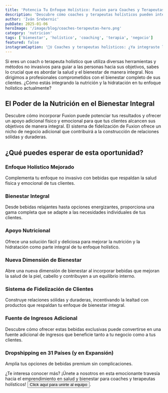 ```yaml
---
title: 'Potencia Tu Enfoque Holístico: Fuxion para Coaches y Terapeutas'
description: 'Descubre cómo coaches y terapeutas holísticos pueden integrar bebidas nutracéuticas para potenciar resultados y crear una fuente adicional de ingresos.'
author: 'Iván Srebernic'
pubDate: 2025-01-06
heroImage: '/image/blog/coaches-terapeutas-hero.png'
category: 'nutricion'
tags: ['bienestar', 'holístico', 'coaching', 'terapia', 'negocio']
featured: false
instagramCaption: '🧘‍♀️ Coaches y terapeutas holísticos: ¿Ya integraste la nutrición en tu práctica? 🌱 Las bebidas Fuxion son el complemento perfecto para potenciar los resultados de tus clientes. 💫 Desde opciones relajantes hasta energizantes naturales, todo sin azúcar ni químicos. 🌍 Con dropshipping en 31 países, tus clientes pueden seguir su bienestar donde estén. 💚 Construye relaciones duraderas y genera ingresos adicionales. ¿Listo para elevar tu práctica holística? 🚀 #CoachingHolistico #TerapiasNaturales #Fuxion #BienestarIntegral #NutricionConsciente #Emprendimiento'
---
```


Si eres un coach o terapeuta holístico que utiliza diversas herramientas y métodos no invasivos para guiar a las personas hacia sus objetivos, sabes lo crucial que es abordar la salud y el bienestar de manera integral. Nos dirigimos a profesionales comprometidos con el bienestar completo de sus clientes. ¿Cómo estás integrando la nutrición y la hidratación en tu enfoque holístico actualmente?

## El Poder de la Nutrición en el Bienestar Integral

Descubre cómo incorporar Fuxion puede potenciar tus resultados y ofrecer un apoyo adicional físico y emocional para que tus clientes alcancen sus objetivos de manera integral. El sistema de fidelización de Fuxion ofrece un nicho de negocio adicional que contribuirá a la construcción de relaciones sólidas y duraderas.

## ¿Qué puedes esperar de esta oportunidad?

### Enfoque Holístico Mejorado
Complementa tu enfoque no invasivo con bebidas que respaldan la salud física y emocional de tus clientes.

### Bienestar Integral
Desde bebidas relajantes hasta opciones energizantes, proporciona una gama completa que se adapte a las necesidades individuales de tus clientes.

### Apoyo Nutricional
Ofrece una solución fácil y deliciosa para mejorar la nutrición y la hidratación como parte integral de tu enfoque holístico.

### Nueva Dimensión de Bienestar
Abre una nueva dimensión de bienestar al incorporar bebidas que mejoran la salud de la piel, cabello y contribuyen a un equilibrio interno.

### Sistema de Fidelización de Clientes
Construye relaciones sólidas y duraderas, incentivando la lealtad con productos que respaldan tu enfoque de bienestar integral.

### Fuente de Ingresos Adicional
Descubre cómo ofrecer estas bebidas exclusivas puede convertirse en una fuente adicional de ingresos que beneficie tanto a tu negocio como a tus clientes.

### Dropshipping en 31 Países (y en Expansión)
Amplía tus opciones de bebidas premium sin complicaciones.

¿Te interesa conocer más? ¡Únete a nosotros en esta emocionante travesía hacia el emprendimiento en salud y bienestar para coaches y terapeutas holísticos! <button onclick="openJoinModal()" class="text-primary hover:text-primary-dark font-medium underline cursor-pointer">Click aquí para unirte al equipo</button>.

